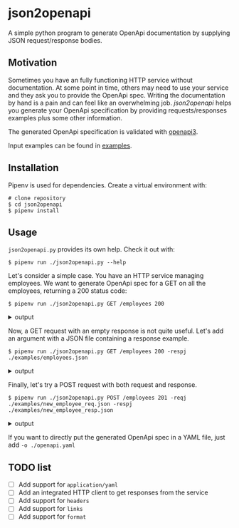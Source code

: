 # json2openapi

A simple python program to generate OpenApi documentation by supplying JSON request/response bodies.

## Motivation

Sometimes you have an fully functioning HTTP service without documentation.
At some point in time, others may need to use your service and they ask you to provide the OpenApi spec.
Writing the documentation by hand is a pain and can feel like an overwhelming job.
_json2openapi_ helps you generate your OpenApi specification by providing requests/responses examples plus some
other information.

The generated OpenApi specification is validated with [openapi3](https://github.com/Dorthu/openapi3).

Input examples can be found in [examples](./examples).

## Installation

Pipenv is used for dependencies. Create a virtual environment with:

```shell script
# clone repository
$ cd json2openapi
$ pipenv install 
```

## Usage

`json2openapi.py` provides its own help. Check it out with:

```shell script
$ pipenv run ./json2openapi.py --help
```

Let's consider a simple case.
You have an HTTP service managing employees.
We want to generate OpenApi spec for a GET on all the employees, returning a 200 status code:

```shell script
$ pipenv run ./json2openapi.py GET /employees 200
```

<details><summary>output</summary>

```
OpenAPI looks valid.
---
openapi: 3.0.0
info:
  title: Generated by json2openapi
  version: v1
paths:
  /employees:
    get:
      responses:
        200:
          description: ''
          content: null
```

</details>

Now, a GET request with an empty response is not quite useful.
Let's add an argument with a JSON file containing a response example.

```shell script
$ pipenv run ./json2openapi.py GET /employees 200 -respj ./examples/employees.json
```

<details><summary>output</summary>

```shell script
OpenAPI looks valid.
---
openapi: 3.0.0
info:
  title: Generated by json2openapi
  version: v1
paths:
  /employees:
    get:
      responses:
        200:
          description: ''
          content:
            application/json:
              schema:
                type: array
                items:
                  type: object
                  properties:
                    id:
                      type: integer
                      example: 1
                    name:
                      type: string
                      example: Dwight Schrute
                    role:
                      type: string
                      example: salesman
```

</details>

Finally, let's try a POST request with both request and response.

```shell script
$ pipenv run ./json2openapi.py POST /employees 201 -reqj ./examples/new_employee_req.json -respj ./examples/new_employee_resp.json
```

<details><summary>output</summary>

```shell script
OpenAPI looks valid.
---
openapi: 3.0.0
info:
  title: Generated by json2openapi
  version: v1
paths:
  /employees:
    post:
      requestBody:
        content:
          application/json:
            schema:
              type: object
              properties:
                name:
                  type: string
                  example: Michael Scott
                role:
                  type: string
                  example: manager
      responses:
        201:
          description: ''
          content:
            application/json:
              schema:
                type: object
                properties:
                  id:
                    type: integer
                    example: 4
                  name:
                    type: string
                    example: Michael Scott
                  role:
                    type: string
                    example: manager
```

</details>

If you want to directly put the generated OpenApi spec in a YAML file, just add `-o ./openapi.yaml`

## TODO list

- [ ] Add support for `application/yaml`
- [ ] Add an integrated HTTP client to get responses from the service
- [ ] Add support for `headers`
- [ ] Add support for `links`
- [ ] Add support for `format`
